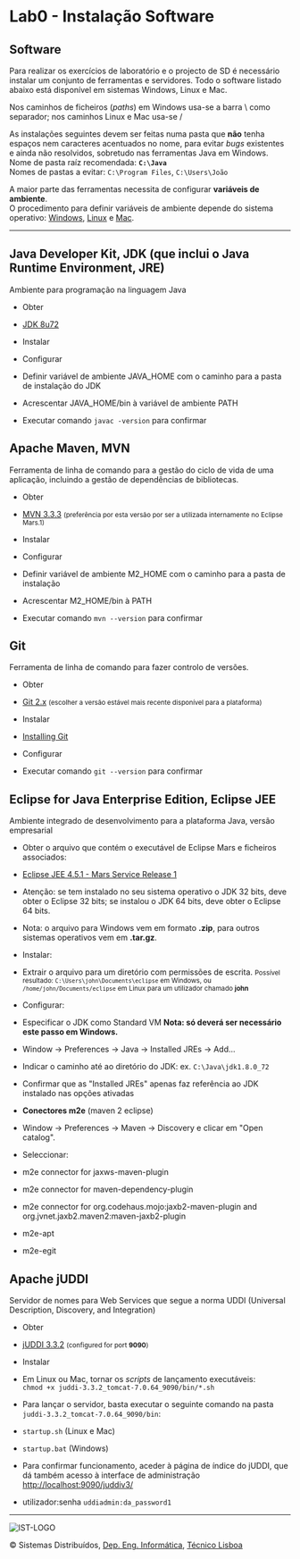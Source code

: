 # Lab0 - Instalação Software

## Software

Para realizar os exercícios de laboratório e o projecto de SD é necessário instalar um conjunto de ferramentas e servidores. Todo o software listado abaixo está disponível em sistemas Windows, Linux e Mac.  

Nos caminhos de ficheiros (_paths_) em Windows usa-se a barra \ como separador; nos caminhos Linux e Mac usa-se /

As instalações seguintes devem ser feitas numa pasta que **não** tenha espaços nem caracteres acentuados no nome, para evitar _bugs_ existentes e ainda não resolvidos, sobretudo nas ferramentas Java em Windows.  
Nome de pasta raíz recomendada: **<code>C:\Java</code>**  
Nomes de pastas a evitar: <code>C:\Program Files</code>, <code>C:\Users\João</code>

A maior parte das ferramentas necessita de configurar **variáveis de ambiente**.  
O procedimento para definir variáveis de ambiente depende do sistema operativo: [Windows](http://superuser.com/questions/25037/change-environment-variables-as-standard-user-windows-7), [Linux](http://www.cyberciti.biz/faq/set-environment-variable-linux/) e [Mac](http://www.mkyong.com/mac/how-to-set-environment-variables-on-mac-os-x/).

* * *

## Java Developer Kit, JDK (que inclui o Java Runtime Environment, JRE)  
Ambiente para programação na linguagem Java

*   Obter

*   [JDK 8u72](http://www.oracle.com/technetwork/java/javase/downloads/jdk8-downloads-2133151.html)

*   Instalar
*   Configurar

*   Definir variável de ambiente JAVA_HOME com o caminho para a pasta de instalação do JDK
*   Acrescentar JAVA_HOME/bin à variável de ambiente PATH
*   Executar comando <code>javac -version</code> para confirmar

## Apache Maven, MVN
Ferramenta de linha de comando para a gestão do ciclo de vida de uma aplicação, incluindo a gestão de dependências de bibliotecas.

*   Obter

*   [MVN 3.3.3](http://maven.apache.org/download.cgi) <small>(preferência por esta versão por ser a utilizada internamente no Eclipse Mars.1)</small>

*   Instalar
*   Configurar

*   Definir variável de ambiente M2_HOME com o caminho para a pasta de instalação
*   Acrescentar M2_HOME/bin à PATH
*   Executar comando <code>mvn --version</code> para confirmar

## Git  
Ferramenta de linha de comando para fazer controlo de versões.

*   Obter

*   [Git 2.x](http://git-scm.com/download/) <small>(escolher a versão estável mais recente disponível para a plataforma)</small>

*   Instalar

*   [Installing Git](https://git-scm.com/book/en/v2/Getting-Started-Installing-Git)

*   Configurar

*   Executar comando <code>git --version</code> para confirmar

## Eclipse for Java Enterprise Edition, Eclipse JEE
Ambiente integrado de desenvolvimento para a plataforma Java, versão empresarial

*   Obter o arquivo que contém o executável de Eclipse Mars e ficheiros associados:

*   [Eclipse JEE 4.5.1 - Mars Service Release 1](http://www.eclipse.org/downloads/packages/eclipse-ide-java-ee-developers/mars1)<small></small>

*   Atenção: se tem instalado no seu sistema operativo o JDK 32 bits, deve obter o Eclipse 32 bits; se instalou o JDK 64 bits, deve obter o Eclipse 64 bits.
*   Nota: o arquivo para Windows vem em formato **.zip**, para outros sistemas operativos vem em **.tar.gz**.

*   Instalar:

*   Extrair o arquivo para um diretório com permissões de escrita.
<small>Possível resultado: <code>C:\Users\john\Documents\eclipse</code> em Windows, ou <code>/home/john/Documents/eclipse</code> em Linux para um utilizador chamado **john**</small>

*   Configurar:

*   Especificar o JDK como Standard VM
**Nota: só deverá ser necessário este passo em Windows.**

*   Window -> Preferences -> Java -> Installed JREs -> Add...
*   Indicar o caminho até ao diretório do JDK: ex. <code>C:\Java\jdk1.8.0_72</code>
*   Confirmar que as "Installed JREs" apenas faz referência ao JDK instalado nas opções ativadas

*   **Conectores m2e** (maven 2 eclipse)

*   Window -> Preferences -> Maven -> Discovery e clicar em "Open catalog".
*   Seleccionar:

*   m2e connector for jaxws-maven-plugin
*   m2e connector for maven-dependency-plugin
*   m2e connector for org.codehaus.mojo:jaxb2-maven-plugin and org.jvnet.jaxb2.maven2:maven-jaxb2-plugin
*   m2e-apt
*   m2e-egit

## Apache jUDDI  
Servidor de nomes para Web Services que segue a norma UDDI (Universal Description, Discovery, and Integration)

*   Obter

*   [jUDDI 3.3.2](http://disciplinas.tecnico.ulisboa.pt/leic-sod/2015-2016/download/juddi-3.3.2_tomcat-7.0.64_9090.zip) <small>(configured for port **9090**)</small>

*   Instalar

*   Em Linux ou Mac, tornar os _scripts_ de lançamento executáveis:  
<code>chmod +x juddi-3.3.2_tomcat-7.0.64_9090/bin/*.sh</code>
*   Para lançar o servidor, basta executar o seguinte comando na pasta <code>juddi-3.3.2_tomcat-7.0.64_9090/bin</code>:

*   <code>startup.sh</code> (Linux e Mac)
*   <code>startup.bat</code> (Windows)

*   Para confirmar funcionamento, aceder à página de índice do jUDDI, que dá também acesso à interface de administração  
[http://localhost:9090/juddiv3/](http://localhost:9090/juddiv3/)

*   utilizador:senha <code>uddiadmin:da_password1</code>

* * *

  ![IST-LOGO](https://camo.githubusercontent.com/8eb8ec735b6ac78c6495caa84c7ea6c02a5ca966/687474703a2f2f6f7765656b2e7465636e69636f2e756c6973626f612e70742f6173736574732f696d672f706172746e65722d6973742e706e67)
 
© Sistemas Distribuídos, [Dep. Eng. Informática](http://www.dei.tecnico.ulisboa.pt/), [Técnico Lisboa](http://www.ist.eu)  